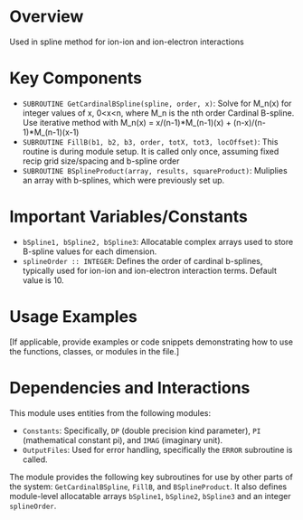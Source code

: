 # Overview

Used in spline method for ion-ion and ion-electron interactions

# Key Components

- `SUBROUTINE GetCardinalBSpline(spline, order, x)`: Solve for M_n(x) for integer values of x, 0<x<n, where M_n is the nth order Cardinal B-spline.  Use iterative method with M_n(x) = x/(n-1)*M_(n-1)(x) + (n-x)/(n-1)*M_(n-1)(x-1)
- `SUBROUTINE FillB(b1, b2, b3, order, totX, tot3, locOffset)`: This routine is during module setup.  It is called only once, assuming fixed recip grid size/spacing and b-spline order
- `SUBROUTINE BSplineProduct(array, results, squareProduct)`: Muliplies an array with b-splines, which were previously set up.

# Important Variables/Constants

- `bSpline1, bSpline2, bSpline3`: Allocatable complex arrays used to store B-spline values for each dimension.
- `splineOrder :: INTEGER`: Defines the order of cardinal b-splines, typically used for ion-ion and ion-electron interaction terms. Default value is 10.

# Usage Examples

[If applicable, provide examples or code snippets demonstrating how to use the functions, classes, or modules in the file.]

# Dependencies and Interactions

This module uses entities from the following modules:
- `Constants`: Specifically, `DP` (double precision kind parameter), `PI` (mathematical constant pi), and `IMAG` (imaginary unit).
- `OutputFiles`: Used for error handling, specifically the `ERROR` subroutine is called.

The module provides the following key subroutines for use by other parts of the system: `GetCardinalBSpline`, `FillB`, and `BSplineProduct`. It also defines module-level allocatable arrays `bSpline1`, `bSpline2`, `bSpline3` and an integer `splineOrder`.
